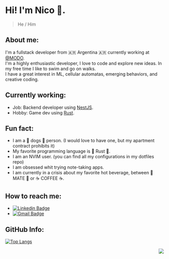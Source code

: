 # Hi! I'm Nico 👋.
> He / Him

## About me:
I'm a fullstack developer from :argentina: Argentina :argentina: currently working at [@MODO](https://github.com/playsistemico).  
I'm a highly enthusiastic developer, I love to code and explore new ideas. In my free time I like to swim and go on walks.  
I have a great interest in ML, cellular automatas, emerging behaviors, and creative coding.

## Currently working:
  - Job: Backend developer using [NestJS](https://nestjs.com/).
  - Hobby: Game dev using [Rust](https://www.rust-lang.org/).

## Fun fact:
  - I am a 🐶 dogs 🐶 person. (I would love to have one, but my apartment contract prohibits it)
  - My favorite programming language is 🦀 Rust 🦀.
  - I am an NVIM user. (you can find all my configurations in my dotfiles repo)
  - I am obsessed whit trying note-taking apps.
  - I am currently in a crisis about my favorite hot beverage, between 🧉 MATE 🧉 or ☕ COFFEE ☕.

## How to reach me:
  - [![Linkedin Badge](https://img.shields.io/badge/-Linkedin-blue?style=flat-square&logo=Linkedin&logoColor=white&link=https://www.linkedin.com/in/nicolas-cesar-sabbatini-vrech-94a1b0163/)](https://www.linkedin.com/in/nicolas-cesar-sabbatini-vrech-94a1b0163/)
  - [![Gmail Badge](https://img.shields.io/badge/-Email-c14438?style=flat-square&logo=Gmail&logoColor=white&link=mailto:nik.code.things@gmail.com)](mailto:nik.code.things@gmail.com)

## GitHub Info:
[![Top Langs](https://github-readme-stats.vercel.app/api/top-langs/?username=nicolas-sabbatini&layout=compact&theme=tokyonight)](https://github.com/anuraghazra/github-readme-stats)
<div id="header" align="right">
  <img src="https://komarev.com/ghpvc/?username=nicolas-sabbatini&style=for-the-badge"/>
</div>

<!--
- [x] 🔭 I’m currently working on ...
- 🌱 I’m currently learning ...
- 👯 I’m looking to collaborate on ...
- 🤔 I’m looking for help with ...
- 💬 Ask me about ...
- [x] 📫 How to reach me: ...
- [x] 😄 Pronouns: ...
- [x] ⚡ Fun fact: ...
-->
